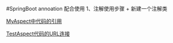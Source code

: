 #SpringBoot  annoation 配合使用
    1、注解使用步骤
        + 新建一个注解类
     
[MyAspect中代码的引用 ](https://www.cnblogs.com/lkldeblog/p/10627691.html)

[TestAspect代码的URL连接](https://blog.csdn.net/guyue35/article/details/84390257)

